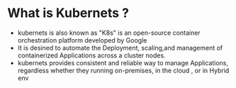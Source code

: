 # What is Kubernets ?
- kubernets is also known as "K8s" is an open-source container orchestration platform developed by Google 
- It is desined to automate the Deployment, scaling,and management of containerized Applications across a cluster nodes.
- kubernets provides consistent and reliable way to manage Applications, regardless whether they running on-premises, in the cloud , or in Hybrid env

